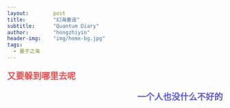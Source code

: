 ```yaml
---
layout:        post
title:         "幻海童谣"
subtitle:      "Quantum Diary"
author:        "hongzhiyin"
header-img:    "img/home-bg.jpg"
tags:
  - 量子之海
---
```


<p style="color:rgb(239,76,76);font-weight:700;font-size:20px;">又要躲到哪里去呢</p>
<p style="color:rgb(95,88,218);font-weight:700;font-size:20px;" align="right">一个人也没什么不好的</p>

